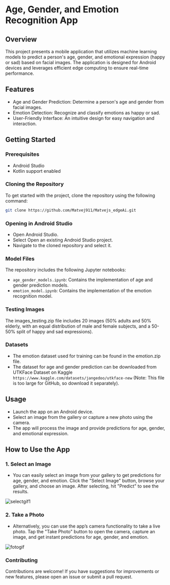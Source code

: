 # Age, Gender, and Emotion Recognition App

## Overview
This project presents a mobile application that utilizes machine learning models to predict a person's age, gender, and emotional expression (happy or sad) based on facial images. The application is designed for Android devices and leverages efficient edge computing to ensure real-time performance.

## Features
- Age and Gender Prediction: Determine a person's age and gender from facial images.
- Emotion Detection: Recognize and classify emotions as happy or sad.
- User-Friendly Interface: An intuitive design for easy navigation and interaction.

## Getting Started

### Prerequisites
- Android Studio
- Kotlin support enabled

### Cloning the Repository
To get started with the project, clone the repository using the following command:

```bash
git clone https://github.com/Matvej911/Matvejs_edgeAi.git
```
### Opening in Android Studio
- Open Android Studio.
- Select Open an existing Android Studio project.
- Navigate to the cloned repository and select it.

### Model Files
The repository includes the following Jupyter notebooks:

- ```age_gender_models.ipynb```: Contains the implementation of age and gender prediction models.
- ```emotion_model.ipynb```: Contains the implementation of the emotion recognition model.
  
### Testing Images
The images_testing.zip file includes 20 images (50% adults and 50% elderly, with an equal distribution of male and female subjects, and a 50-50% split of happy and sad expressions).

### Datasets
- The emotion dataset used for training can be found in the emotion.zip file.
- The dataset for age and gender prediction can be downloaded from UTKFace Dataset on Kaggle ```https://www.kaggle.com/datasets/jangedoo/utkface-new``` (Note: This file is too large for GitHub, so download it separately).

## Usage
- Launch the app on an Android device.
- Select an image from the gallery or capture a new photo using the camera.
- The app will process the image and provide predictions for age, gender, and emotional expression.

## How to Use the App

### 1. Select an Image 
- You can easily select an image from your gallery to get predictions for age, gender, and emotion. Click the "Select Image" button, browse your gallery, and choose an image. After selecting, hit "Predict" to see the results.

![selectgif1](https://github.com/user-attachments/assets/fd410f1a-8ec2-4162-8bdd-32b6ec78da77)

### 2. Take a Photo
- Alternatively, you can use the app’s camera functionality to take a live photo. Tap the "Take Photo" button to open the camera, capture an image, and get instant predictions for age, gender, and emotion.
  
![fotogif](https://github.com/user-attachments/assets/c35688d2-ab8f-4a9e-a6b8-ab4d4f07f148)


### Contributing
Contributions are welcome! If you have suggestions for improvements or new features, please open an issue or submit a pull request.
